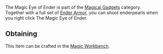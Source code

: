 The Magic Eye of Ender is part of the [Magical Gadgets](https://github.com/Slimefun/Slimefun4/wiki/Magical-Gadgets) category.  
Together with a full set of [Ender Armor](https://github.com/Slimefun/Slimefun4/wiki/Magical-Armor#Ender-Armor), you can shoot enderpearls when you right click The Magic Eye of Ender.

## Obtaining
This item can be crafted in the [Magic Workbench](https://github.com/Slimefun/Slimefun4/wiki/Magic-Workbench).
